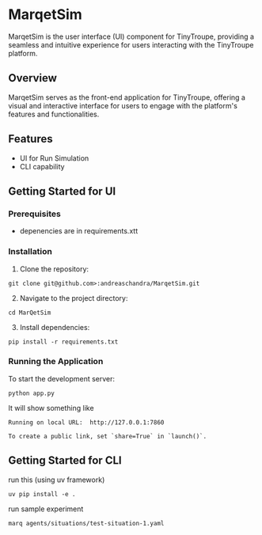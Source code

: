 # MarqetSim

MarqetSim is the user interface (UI) component for TinyTroupe, providing a seamless and intuitive experience for users interacting with the TinyTroupe platform.

## Overview

MarqetSim serves as the front-end application for TinyTroupe, offering a visual and interactive interface for users to engage with the platform's features and functionalities.

## Features

- UI for Run Simulation
- CLI capability

## Getting Started for UI

### Prerequisites

- depenencies are in requirements.xtt

### Installation

1. Clone the repository:

```
git clone git@github.com>:andreaschandra/MarqetSim.git
```

2. Navigate to the project directory:

```
cd MarQetSim
```

3. Install dependencies:

```
pip install -r requirements.txt
```

### Running the Application

To start the development server:

```
python app.py
```

It will show something like

```
Running on local URL:  http://127.0.0.1:7860

To create a public link, set `share=True` in `launch()`.
```

## Getting Started for CLI

run this (using uv framework)

```
uv pip install -e .
```

run sample experiment

```
marq agents/situations/test-situation-1.yaml

```

